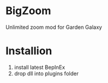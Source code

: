 # BigZoom
Unlimited zoom mod for Garden Galaxy

# Installion
1. install latest BepInEx
2. drop dll into plugins folder
